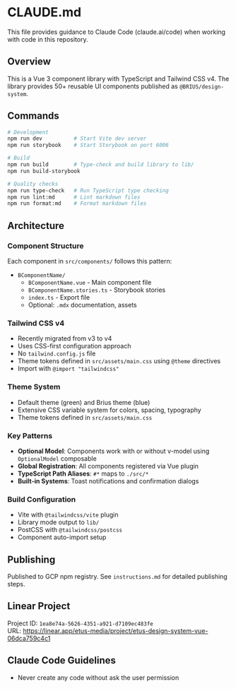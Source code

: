 # CLAUDE.md

This file provides guidance to Claude Code (claude.ai/code) when working with code in this repository.

## Overview

This is a Vue 3 component library with TypeScript and Tailwind CSS v4. The library provides 50+ reusable UI components published as `@BRIUS/design-system`.

## Commands

```bash
# Development
npm run dev          # Start Vite dev server
npm run storybook    # Start Storybook on port 6006

# Build
npm run build        # Type-check and build library to lib/
npm run build-storybook

# Quality checks  
npm run type-check   # Run TypeScript type checking
npm run lint:md      # Lint markdown files
npm run format:md    # Format markdown files
```

## Architecture

### Component Structure
Each component in `src/components/` follows this pattern:
- `BComponentName/`
  - `BComponentName.vue` - Main component file
  - `BComponentName.stories.ts` - Storybook stories
  - `index.ts` - Export file
  - Optional: `.mdx` documentation, assets

### Tailwind CSS v4
- Recently migrated from v3 to v4
- Uses CSS-first configuration approach
- No `tailwind.config.js` file
- Theme tokens defined in `src/assets/main.css` using `@theme` directives
- Import with `@import "tailwindcss"`

### Theme System
- Default theme (green) and Brius theme (blue)
- Extensive CSS variable system for colors, spacing, typography
- Theme tokens defined in `src/assets/main.css`

### Key Patterns
- **Optional Model**: Components work with or without v-model using `OptionalModel` composable
- **Global Registration**: All components registered via Vue plugin
- **TypeScript Path Aliases**: `#*` maps to `./src/*`
- **Built-in Systems**: Toast notifications and confirmation dialogs

### Build Configuration
- Vite with `@tailwindcss/vite` plugin
- Library mode output to `lib/`
- PostCSS with `@tailwindcss/postcss`
- Component auto-import setup

## Publishing
Published to GCP npm registry. See `instructions.md` for detailed publishing steps.

## Linear Project
Project ID: `1ea8e74a-5626-4351-a921-d7109ec483fe`  
URL: https://linear.app/etus-media/project/etus-design-system-vue-06dca759c4c1

## Claude Code Guidelines
- Never create any code without ask the user permission